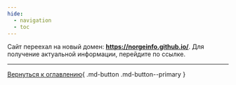```yaml
---
hide:
  - navigation
  - toc
---
```

<div data-md-component="announce">
      <aside class="md-banner">
          <div class="md-banner__inner md-grid md-typeset">
            
            
  Сайт переехал на новый домен: <b><a href="https://norgeinfo.github.io/">https://norgeinfo.github.io/</a></b>. Для получение актуальной информации, перейдите по ссылке.
</div>
</aside>
</div>

---

[Вернуться к оглавлению](index.md){ .md-button .md-button--primary }
